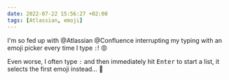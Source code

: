 ```yaml
---
date: 2022-07-22 15:56:27 +02:00
tags: [Atlassian, emoji]
---
```


I'm so fed up with @Atlassian @Confluence interrupting my typing with an emoji picker every time I type `:`! 😡

Even worse, I often type `:` and then immediately hit <kbd>Enter</kbd> to start a list, it selects the first emoji instead… 😤
